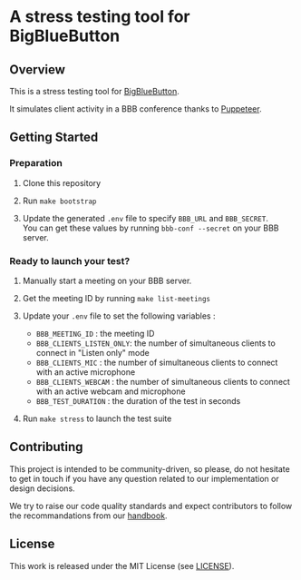 # A stress testing tool for BigBlueButton

## Overview

This is a stress testing tool for [BigBlueButton](https://bigbluebutton.org/).

It simulates client activity in a BBB conference thanks to [Puppeteer](https://pptr.dev/).

## Getting Started

### Preparation

1) Clone this repository

2) Run `make bootstrap`

3) Update the generated `.env` file to specify `BBB_URL` and `BBB_SECRET`. \
You can get these values by running `bbb-conf --secret` on your BBB server.

### Ready to launch your test?

1) Manually start a meeting on your BBB server.

2) Get the meeting ID by running `make list-meetings`

3) Update your `.env` file to set the following variables :
   - `BBB_MEETING_ID` : the meeting ID
   - `BBB_CLIENTS_LISTEN_ONLY`: the number of simultaneous clients to connect in "Listen only" mode
   - `BBB_CLIENTS_MIC` : the number of simultaneous clients to connect with an active microphone
   - `BBB_CLIENTS_WEBCAM` : the number of simultaneous clients to connect with an active webcam and microphone
   - `BBB_TEST_DURATION` : the duration of the test in seconds

4) Run `make stress` to launch the test suite

## Contributing

This project is intended to be community-driven, so please, do not hesitate to
get in touch if you have any question related to our implementation or design
decisions.

We try to raise our code quality standards and expect contributors to follow
the recommandations from our
[handbook](https://openfun.gitbooks.io/handbook/content).

## License

This work is released under the MIT License (see [LICENSE](./LICENSE)).
